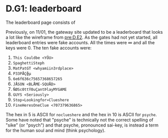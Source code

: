# D.G1: leaderboard

The leaderboard page consists of

Previously, on 11/01, the gateway site updated to be a leaderboard that looks a lot like the wireframe from [pre:D.E2](../pre-arg/digital/d.e2-leave-luck-to-heaven.md).
As the gates had not yet started, all leaderboard entries were fake accounts.
All the times were ∞ and all the keys were 0. The ten fake accounts were:

1. `This Couldbe <YÖU>`
2. `SpaghettiSteph`
3. `MatPatGT <whyamiin3rdplace>`
4. `P33PÅÇ╬µ`
5. `6e6f636c75657368657265`
6. `JÅSON <BLÅME-SQUÅD>`
7. `ÑØSc0ttÝ0uÇantÞlayMYGAME`
8. `GUYS <Seriously>`
9. `Stop»Lookingfor»Clueshere`
10. `FineHeresOneClue <707379636865>`

The hex in 5 is ASCII for `noclueshere` and the hex in 10 is ASCII for `psyche`.
Some have noted that "psyche" is technically not the correct spelling of "sike" \(or "psych"\) and that psyche, pronounced sai-key, is instead a term for the human soul and mind \(think psychology\).
